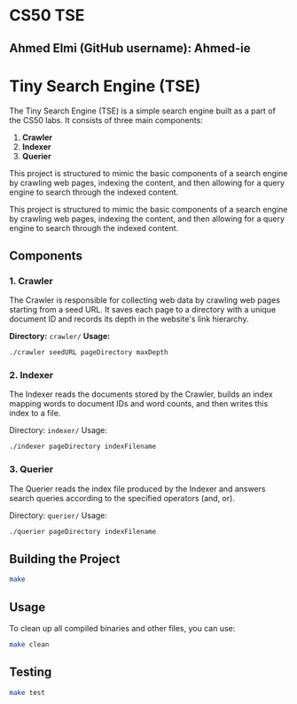# CS50 TSE
## Ahmed Elmi (GitHub username): Ahmed-ie

# Tiny Search Engine (TSE)

The Tiny Search Engine (TSE) is a simple search engine built as a part of the CS50 labs. It consists of three main components:

1. **Crawler**
2. **Indexer**
3. **Querier**

This project is structured to mimic the basic components of a search engine by crawling web pages, indexing the content, and then allowing for a query engine to search through the indexed content.

This project is structured to mimic the basic components of a search engine by crawling web pages, indexing the content, and then allowing for a query engine to search through the indexed content.

## Components

### 1. Crawler

The Crawler is responsible for collecting web data by crawling web pages starting from a seed URL. It saves each page to a directory with a unique document ID and records its depth in the website's link hierarchy.

**Directory:** `crawler/`
**Usage:**
```bash
./crawler seedURL pageDirectory maxDepth
```

### 2. Indexer
The Indexer reads the documents stored by the Crawler, builds an index mapping words to document IDs and word counts, and then writes this index to a file.

Directory: `indexer/`
Usage:

```bash
./indexer pageDirectory indexFilename
```
### 3. Querier
The Querier reads the index file produced by the Indexer and answers search queries according to the specified operators (and, or).

Directory: `querier/`
Usage:

```bash
./querier pageDirectory indexFilename
```

## Building the Project

```bash
make
```

## Usage

To clean up all compiled binaries and other files, you can use:

```bash
make clean

```
## Testing

``` bash
make test
```
